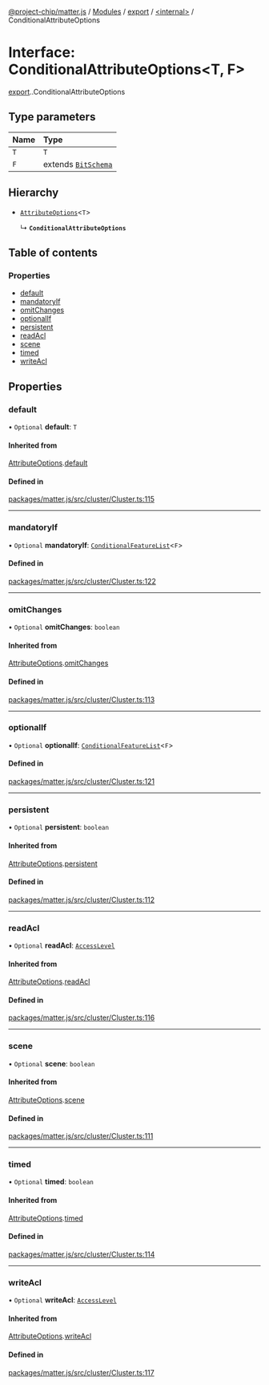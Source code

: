 [@project-chip/matter.js](../README.md) / [Modules](../modules.md) / [export](../modules/export.md) / [<internal\>](../modules/export._internal_.md) / ConditionalAttributeOptions

# Interface: ConditionalAttributeOptions<T, F\>

[export](../modules/export.md).[<internal>](../modules/export._internal_.md).ConditionalAttributeOptions

## Type parameters

| Name | Type |
| :------ | :------ |
| `T` | `T` |
| `F` | extends [`BitSchema`](../modules/schema_export.md#bitschema) |

## Hierarchy

- [`AttributeOptions`](export._internal_.AttributeOptions.md)<`T`\>

  ↳ **`ConditionalAttributeOptions`**

## Table of contents

### Properties

- [default](export._internal_.ConditionalAttributeOptions.md#default)
- [mandatoryIf](export._internal_.ConditionalAttributeOptions.md#mandatoryif)
- [omitChanges](export._internal_.ConditionalAttributeOptions.md#omitchanges)
- [optionalIf](export._internal_.ConditionalAttributeOptions.md#optionalif)
- [persistent](export._internal_.ConditionalAttributeOptions.md#persistent)
- [readAcl](export._internal_.ConditionalAttributeOptions.md#readacl)
- [scene](export._internal_.ConditionalAttributeOptions.md#scene)
- [timed](export._internal_.ConditionalAttributeOptions.md#timed)
- [writeAcl](export._internal_.ConditionalAttributeOptions.md#writeacl)

## Properties

### default

• `Optional` **default**: `T`

#### Inherited from

[AttributeOptions](export._internal_.AttributeOptions.md).[default](export._internal_.AttributeOptions.md#default)

#### Defined in

[packages/matter.js/src/cluster/Cluster.ts:115](https://github.com/project-chip/matter.js/blob/ac2c2688/packages/matter.js/src/cluster/Cluster.ts#L115)

___

### mandatoryIf

• `Optional` **mandatoryIf**: [`ConditionalFeatureList`](../modules/cluster_export.md#conditionalfeaturelist)<`F`\>

#### Defined in

[packages/matter.js/src/cluster/Cluster.ts:122](https://github.com/project-chip/matter.js/blob/ac2c2688/packages/matter.js/src/cluster/Cluster.ts#L122)

___

### omitChanges

• `Optional` **omitChanges**: `boolean`

#### Inherited from

[AttributeOptions](export._internal_.AttributeOptions.md).[omitChanges](export._internal_.AttributeOptions.md#omitchanges)

#### Defined in

[packages/matter.js/src/cluster/Cluster.ts:113](https://github.com/project-chip/matter.js/blob/ac2c2688/packages/matter.js/src/cluster/Cluster.ts#L113)

___

### optionalIf

• `Optional` **optionalIf**: [`ConditionalFeatureList`](../modules/cluster_export.md#conditionalfeaturelist)<`F`\>

#### Defined in

[packages/matter.js/src/cluster/Cluster.ts:121](https://github.com/project-chip/matter.js/blob/ac2c2688/packages/matter.js/src/cluster/Cluster.ts#L121)

___

### persistent

• `Optional` **persistent**: `boolean`

#### Inherited from

[AttributeOptions](export._internal_.AttributeOptions.md).[persistent](export._internal_.AttributeOptions.md#persistent)

#### Defined in

[packages/matter.js/src/cluster/Cluster.ts:112](https://github.com/project-chip/matter.js/blob/ac2c2688/packages/matter.js/src/cluster/Cluster.ts#L112)

___

### readAcl

• `Optional` **readAcl**: [`AccessLevel`](../enums/cluster_export.AccessLevel.md)

#### Inherited from

[AttributeOptions](export._internal_.AttributeOptions.md).[readAcl](export._internal_.AttributeOptions.md#readacl)

#### Defined in

[packages/matter.js/src/cluster/Cluster.ts:116](https://github.com/project-chip/matter.js/blob/ac2c2688/packages/matter.js/src/cluster/Cluster.ts#L116)

___

### scene

• `Optional` **scene**: `boolean`

#### Inherited from

[AttributeOptions](export._internal_.AttributeOptions.md).[scene](export._internal_.AttributeOptions.md#scene)

#### Defined in

[packages/matter.js/src/cluster/Cluster.ts:111](https://github.com/project-chip/matter.js/blob/ac2c2688/packages/matter.js/src/cluster/Cluster.ts#L111)

___

### timed

• `Optional` **timed**: `boolean`

#### Inherited from

[AttributeOptions](export._internal_.AttributeOptions.md).[timed](export._internal_.AttributeOptions.md#timed)

#### Defined in

[packages/matter.js/src/cluster/Cluster.ts:114](https://github.com/project-chip/matter.js/blob/ac2c2688/packages/matter.js/src/cluster/Cluster.ts#L114)

___

### writeAcl

• `Optional` **writeAcl**: [`AccessLevel`](../enums/cluster_export.AccessLevel.md)

#### Inherited from

[AttributeOptions](export._internal_.AttributeOptions.md).[writeAcl](export._internal_.AttributeOptions.md#writeacl)

#### Defined in

[packages/matter.js/src/cluster/Cluster.ts:117](https://github.com/project-chip/matter.js/blob/ac2c2688/packages/matter.js/src/cluster/Cluster.ts#L117)
